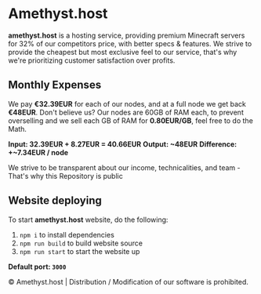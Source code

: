 # Amethyst.host
**amethyst.host** is a hosting service, providing premium Minecraft servers for 32% of our competitors price, with better specs & features. We strive to provide the cheapest but most exclusive feel to our service, that's why we're prioritizing customer satisfaction over profits.  

## Monthly Expenses
We pay **€32.39EUR** for each of our nodes, and at a full node we get back **€48EUR**. Don't believe us? Our nodes are 60GB of RAM each, to prevent overselling and we sell each GB of RAM for **0.80EUR/GB**, feel free to do the Math.

**Input: 32.39EUR + 8.27EUR = 40.66EUR**
**Output: ~48EUR**
**Difference: +~7.34EUR / node**

We strive to be transparent about our income, technicalities, and team - That's why this Repository is public

## Website deploying
To start **amethyst.host** website, do the following: 
  1. ``npm i`` to install dependencies
  2. ``npm run build`` to build website source
  3. ``npm run start`` to start the website up

**Default port: ``3000``**
  
  
© Amethyst.host | Distribution / Modification of our software is prohibited.

